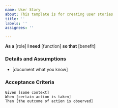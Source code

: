 ```yaml
---
name: User Story
about: This template is for creating user stories
title: ''
labels: ''
assignees: ''

---
```


**As a** [role]
**I need** [function]
**so that** [benefit]

### Details and Assumptions

* [document what you know]

### Acceptance Criteria

```gherkin
Given [some context]
When [certain action is taken]
Then [the outcome of action is observed]
```

